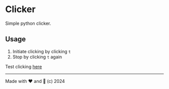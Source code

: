 # Clicker

Simple python clicker.

## Usage

1. Initiate clicking by clicking `t`
2. Stop by clicking `t` again

Test clicking [here](http://orteil.dashnet.org/experiments/cookie/)

---
Made with ❤️ and 🤪 (c) 2024
